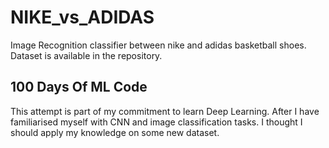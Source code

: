 # NIKE_vs_ADIDAS
Image Recognition classifier between nike and adidas basketball shoes. Dataset is available in the repository.


## 100 Days Of ML Code

This attempt is part of my commitment to learn Deep Learning.
After I have familiarised myself with CNN and image classification tasks. I thought I should apply my knowledge on some new dataset.
